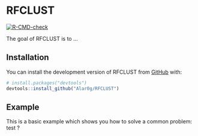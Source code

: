 
<!-- README.md is generated from README.Rmd. Please edit that file -->

# RFCLUST

<!-- badges: start -->

[![R-CMD-check](https://github.com/Alar0g/RFCLUST/actions/workflows/R-CMD-check.yaml/badge.svg)](https://github.com/Alar0g/RFCLUST/actions/workflows/R-CMD-check.yaml)
<!-- badges: end -->

The goal of RFCLUST is to …

## Installation

You can install the development version of RFCLUST from
[GitHub](https://github.com/) with:

``` r
# install.packages("devtools")
devtools::install_github("Alar0g/RFCLUST")
```

## Example

This is a basic example which shows you how to solve a common problem:
test ?
